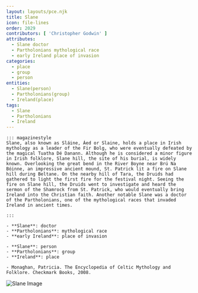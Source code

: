 ```yaml
---
layout: layouts/pce.njk
title: Slane
icon: file-lines
order: 2029
contributors: [ 'Christopher Godwin' ]
attributes:
  - Slane doctor
  - Partholonians mythological race
  - early Ireland place of invasion
categories:
  - place
  - group
  - person
entities:
  - Slane(person)
  - Partholonians(group)
  - Ireland(place)
tags:
  - Slane
  - Partholonians
  - Ireland
---
```

``` tab [group1:Info]
::: magazinestyle
Slane, also known as Sláine, Áed or Slaine, holds a place in Irish mythology as a leader of the Fir Bolg, who were eventually defeated by the magical Tuatha Dé Danann. Although he is considered a minor figure in Irish folklore, Slane hill, the site of his burial, is widely known. Overlooking the great bend in the River Boyne near Brú Na Bóinne, an impressive ancient mound, St. Patrick lit a fire on Slane hill during Beltane. On the nearby hill of Tara, the Druids had gathered to light the first fire for the festival night. Seeing the fire on Slane hill, the Druids went to investigate and heard the sermon of the Shamrock from St. Patrick, who would eventually bring Ireland into the Christian faith. Another notable Slane was a doctor of the Partholonians, one of the mythological races that invaded Ireland in ancient times.

:::
```
``` tab [group1:Attributes]
- **Slane**: doctor
- **Partholonians**: mythological race
- **early Ireland**: place of invasion
```
``` tab [group1:Entities]
- **Slane**: person
- **Partholonians**: group
- **Ireland**: place
```
``` tab [group1:Sources]
- Monaghan, Patricia. The Encyclopedia of Celtic Mythology and Folklore. Checkmark Books, 2008.
```
![Slane Image](['https://upload.wikimedia.org/wikipedia/commons/thumb/6/60/The_Hill_of_Slane_ruins.jpg/1200px-The_Hill_of_Slane_ruins.jpg'])
